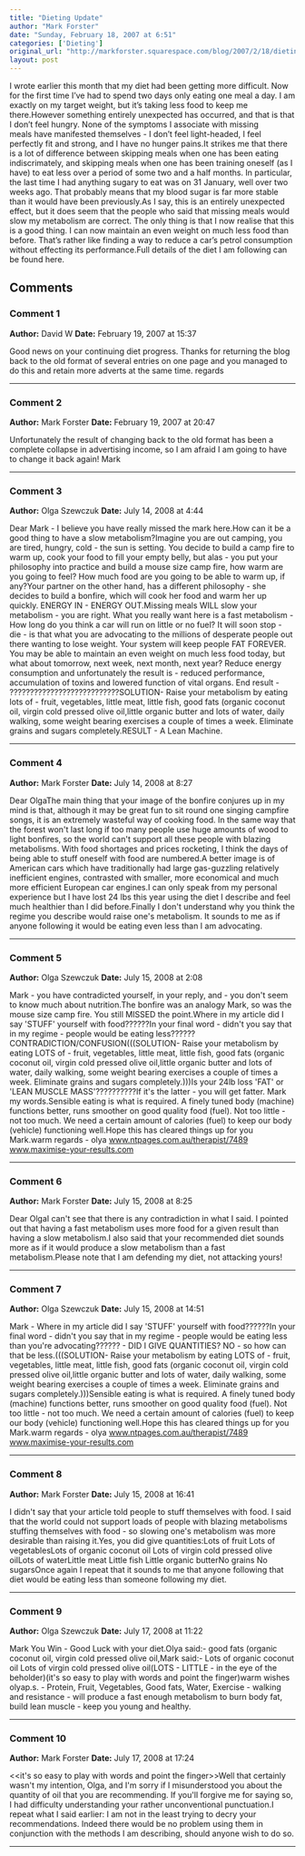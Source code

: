 ```yaml
---
title: "Dieting Update"
author: "Mark Forster"
date: "Sunday, February 18, 2007 at 6:51"
categories: ['Dieting']
original_url: "http://markforster.squarespace.com/blog/2007/2/18/dieting-update.html"
layout: post
---
```


I wrote earlier this month that my diet had been getting more difficult. Now for the first time I’ve had to spend two days only eating one meal a day. I am exactly on my target weight, but it’s taking less food to keep me there.However something entirely unexpected has occurred, and that is that I don’t feel hungry. None of the symptoms I associate with missing meals have manifested themselves - I don’t feel light-headed, I feel perfectly fit and strong, and I have no hunger pains.It strikes me that there is a lot of difference between skipping meals when one has been eating indiscrimately, and skipping meals when one has been training oneself (as I have) to eat less over a period of some two and a half months. In particular, the last time I had anything sugary to eat was on 31 January, well over two weeks ago. That probably means that my blood sugar is far more stable than it would have been previously.As I say, this is an entirely unexpected effect, but it does seem that the people who said that missing meals would slow my metabolism are correct. The only thing is that I now realise that this is a good thing. I can now maintain an even weight on much less food than before. That’s rather like finding a way to reduce a car’s petrol consumption without effecting its performance.Full details of the diet I am following can be found here.

## Comments

### Comment 1
**Author:** David W
**Date:** February 19, 2007 at 15:37

Good news on your continuing diet progress.
Thanks for returning the blog back to the old format of several entries on one page and you managed to do this and retain more adverts at the same time.
regards

---

### Comment 2
**Author:** Mark Forster
**Date:** February 19, 2007 at 20:47

Unfortunately the result of changing back to the old format has been a complete collapse in advertising income, so I am afraid I am going to have to change it back again!
Mark

---

### Comment 3
**Author:** Olga Szewczuk
**Date:** July 14, 2008 at 4:44

Dear Mark - I believe you have really missed the mark here.How can it be a good thing to have a slow metabolism?Imagine you are out camping, you are tired, hungry, cold - the sun is setting. You decide to build a camp fire to warm up, cook your food to fill your empty belly, but alas - you put your philosophy into practice and build a mouse size camp fire, how warm are you going to feel? How much food are you going to be able to warm up, if any?Your partner on the other hand, has a different philosophy - she decides to build a bonfire, which will cook her food and warm her up quickly. ENERGY IN - ENERGY OUT.Missing meals WILL slow your metabolism - you are right. What you really want here is a fast metabolism - How long do you think a car will run on little or no fuel? It will soon stop - die - is that what you are advocating to the millions of desperate people out there wanting to lose weight. Your system will keep people FAT FOREVER.
You may be able to maintain an even weight on much less food today, but what about tomorrow, next week, next month, next year?
Reduce energy consumption and unfortunately the result is - reduced performance, accumulation of toxins and lowered function of vital organs. End result - ???????????????????????????SOLUTION- Raise your metabolism by eating lots of - fruit, vegetables, little meat, little fish, good fats (organic coconut oil, virgin cold pressed olive oil,little organic butter and lots of water, daily walking, some weight bearing exercises a couple of times a week. Eliminate grains and sugars completely.RESULT - A Lean Machine.

---

### Comment 4
**Author:** Mark Forster
**Date:** July 14, 2008 at 8:27

Dear OlgaThe main thing that your image of the bonfire conjures up in my mind is that, although it may be great fun to sit round one singing campfire songs, it is an extremely wasteful way of cooking food. In the same way that the forest won't last long if too many people use huge amounts of wood to light bonfires, so the world can't support all these people with blazing metabolisms. With food shortages and prices rocketing, I think the days of being able to stuff oneself with food are numbered.A better image is of American cars which have traditionally had large gas-guzzling relatively inefficient engines, contrasted with smaller, more economical and much more efficient European car engines.I can only speak from my personal experience but I have lost 24 lbs this year using the diet I describe and feel much healthier than I did before.Finally I don't understand why you think the regime you describe would raise one's metabolism. It sounds to me as if anyone following it would be eating even less than I am advocating.

---

### Comment 5
**Author:** Olga Szewczuk
**Date:** July 15, 2008 at 2:08

Mark - you have contradicted yourself, in your reply, and - you don't seem to know much about nutrition.The bonfire was an analogy Mark, so was the mouse size camp fire. You still MISSED the point.Where in my article did I say 'STUFF' yourself with food??????In your final word - didn't you say that in my regime - people would be eating less?????? CONTRADICTION/CONFUSION(((SOLUTION- Raise your metabolism by eating LOTS of - fruit, vegetables, little meat, little fish, good fats (organic coconut oil, virgin cold pressed olive oil,little organic butter and lots of water, daily walking, some weight bearing exercises a couple of times a week. Eliminate grains and sugars completely.)))Is your 24lb loss 'FAT' or 'LEAN MUSCLE MASS'??????????If it's the latter - you will get fatter. Mark my words.Sensible eating is what is required. A finely tuned body (machine) functions better, runs smoother on good quality food (fuel). Not too little - not too much. We need a certain amount of calories (fuel) to keep our body (vehicle) functioning well.Hope this has cleared things up for you Mark.warm regards - olya
www.ntpages.com.au/therapist/7489
www.maximise-your-results.com

---

### Comment 6
**Author:** Mark Forster
**Date:** July 15, 2008 at 8:25

Dear OlgaI can't see that there is any contradiction in what I said. I pointed out that having a fast metabolism uses more food for a given result than having a slow metabolism.I also said that your recommended diet sounds more as if it would produce a slow metabolism than a fast metabolism.Please note that I am defending my diet, not attacking yours!

---

### Comment 7
**Author:** Olga Szewczuk
**Date:** July 15, 2008 at 14:51

Mark -
Where in my article did I say 'STUFF' yourself with food??????In your final word - didn't you say that in my regime - people would be eating less than you're advocating?????? -
DID I GIVE QUANTITIES? NO - so how can that be less.(((SOLUTION- Raise your metabolism by eating LOTS of - fruit, vegetables, little meat, little fish, good fats (organic coconut oil, virgin cold pressed olive oil,little organic butter and lots of water, daily walking, some weight bearing exercises a couple of times a week. Eliminate grains and sugars completely.)))Sensible eating is what is required. A finely tuned body (machine) functions better, runs smoother on good quality food (fuel). Not too little - not too much. We need a certain amount of calories (fuel) to keep our body (vehicle) functioning well.Hope this has cleared things up for you Mark.warm regards - olya
www.ntpages.com.au/therapist/7489
www.maximise-your-results.com

---

### Comment 8
**Author:** Mark Forster
**Date:** July 15, 2008 at 16:41

I didn't say that your article told people to stuff themselves with food. I said that the world could not support loads of people with blazing metabolisms stuffing themselves with food - so slowing one's metabolism was more desirable than raising it.Yes, you did give quantities:Lots of fruit
Lots of vegetablesLots of organic coconut oil
Lots of virgin cold pressed olive oilLots of waterLittle meat
Little fish
Little organic butterNo grains
No sugarsOnce again I repeat that it sounds to me that anyone following that diet would be eating less than someone following my diet.

---

### Comment 9
**Author:** Olga Szewczuk
**Date:** July 17, 2008 at 11:22

Mark
You Win - Good Luck with your diet.Olya said:-
good fats (organic coconut oil, virgin cold pressed olive oil,Mark said:-
Lots of organic coconut oil
Lots of virgin cold pressed olive oil(LOTS - LITTLE - in the eye of the beholder)(it's so easy to play with words and point the finger)warm wishes
olyap.s. - Protein, Fruit, Vegetables, Good fats, Water, Exercise - walking and resistance - will produce a fast enough metabolism to burn body fat, build lean muscle - keep you young and healthy.

---

### Comment 10
**Author:** Mark Forster
**Date:** July 17, 2008 at 17:24

<<it's so easy to play with words and point the finger>>Well that certainly wasn't my intention, Olga, and I'm sorry if I misunderstood you about the quantity of oil that you are recommending. If you'll forgive me for saying so, I had difficulty understanding your rather unconventional punctuation.I repeat what I said earlier: I am not in the least trying to decry your recommendations. Indeed there would be no problem using them in conjunction with the methods I am describing, should anyone wish to do so.

---
